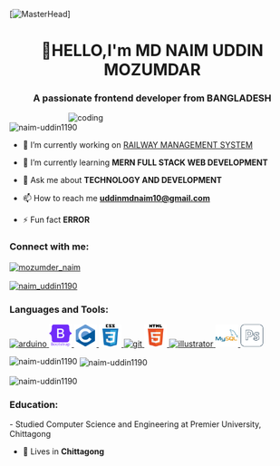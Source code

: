 [![MasterHead](https://hackernoon.com/images/f2px36fy.gif)]
<h1 align="center"> 👋HELLO,I'm MD NAIM UDDIN MOZUMDAR</h1>
<h3 align="center">A passionate frontend developer from BANGLADESH</h3>
<img src="https://cdn.dribbble.com/users/68398/screenshots/5699907/2.gif" alt="coding" align="right" width="400">

<p align="left"> <img src="https://komarev.com/ghpvc/?username=naim-uddin1190&label=Profile%20views&color=0e75b6&style=flat" alt="naim-uddin1190" /> </p>

- 🔭 I’m currently working on [RAILWAY MANAGEMENT SYSTEM](https://github.com/naim-uddin1190/RAILWAY_MANAGEMENT_SYSTEM-2024)

- 🌱 I’m currently learning **MERN FULL STACK WEB DEVELOPMENT**

- 💬 Ask me about **TECHNOLOGY AND DEVELOPMENT**

- 📫 How to reach me **uddinmdnaim10@gmail.com**

- ⚡ Fun fact **ERROR**

<h3 align="left">Connect with me:</h3>
<p align="left">
<a href="https://instagram.com/mozumder_naim" target="blank"><img align="center" src="https://raw.githubusercontent.com/rahuldkjain/github-profile-readme-generator/master/src/images/icons/Social/instagram.svg" alt="mozumder_naim" height="30" width="40" /></a>
</p>
<a href="https://codeforces.com/profile/naim_uddin1190" target="blank"><img align="center" src="https://raw.githubusercontent.com/rahuldkjain/github-profile-readme-generator/master/src/images/icons/Social/codeforces.svg" alt="naim_uddin1190" height="30" width="40" /></a>
</p>

<h3 align="left">Languages and Tools:</h3>
<p align="left"> <a href="https://www.arduino.cc/" target="_blank" rel="noreferrer"> <img src="https://cdn.worldvectorlogo.com/logos/arduino-1.svg" alt="arduino" width="40" height="40"/> </a> <a href="https://getbootstrap.com" target="_blank" rel="noreferrer"> <img src="https://raw.githubusercontent.com/devicons/devicon/master/icons/bootstrap/bootstrap-plain-wordmark.svg" alt="bootstrap" width="40" height="40"/> </a> <a href="https://www.cprogramming.com/" target="_blank" rel="noreferrer"> <img src="https://raw.githubusercontent.com/devicons/devicon/master/icons/c/c-original.svg" alt="c" width="40" height="40"/> </a> <a href="https://www.w3schools.com/css/" target="_blank" rel="noreferrer"> <img src="https://raw.githubusercontent.com/devicons/devicon/master/icons/css3/css3-original-wordmark.svg" alt="css3" width="40" height="40"/> </a> <a href="https://git-scm.com/" target="_blank" rel="noreferrer"> <img src="https://www.vectorlogo.zone/logos/git-scm/git-scm-icon.svg" alt="git" width="40" height="40"/> </a> <a href="https://www.w3.org/html/" target="_blank" rel="noreferrer"> <img src="https://raw.githubusercontent.com/devicons/devicon/master/icons/html5/html5-original-wordmark.svg" alt="html5" width="40" height="40"/> </a> <a href="https://www.adobe.com/in/products/illustrator.html" target="_blank" rel="noreferrer"> <img src="https://www.vectorlogo.zone/logos/adobe_illustrator/adobe_illustrator-icon.svg" alt="illustrator" width="40" height="40"/> </a> <a href="https://www.mysql.com/" target="_blank" rel="noreferrer"> <img src="https://raw.githubusercontent.com/devicons/devicon/master/icons/mysql/mysql-original-wordmark.svg" alt="mysql" width="40" height="40"/> </a> <a href="https://www.photoshop.com/en" target="_blank" rel="noreferrer"> <img src="https://raw.githubusercontent.com/devicons/devicon/master/icons/photoshop/photoshop-line.svg" alt="photoshop" width="40" height="40"/> </a> </p>

<p><img align="left" src="https://github-readme-stats.vercel.app/api/top-langs?username=naim-uddin1190&show_icons=true&locale=en&layout=compact" alt="naim-uddin1190" /></p>

<p>&nbsp;<img align="center" src="https://github-readme-stats.vercel.app/api?username=naim-uddin1190&show_icons=true&locale=en" alt="naim-uddin1190" /></p>

<p><img align="center" src="https://github-readme-streak-stats.herokuapp.com/?user=naim-uddin1190&" alt="naim-uddin1190" /></p>
<h3 align="left">Education:</h3>
- Studied Computer Science and Engineering at Premier University, Chittagong

- 🏡 Lives in **Chittagong**


